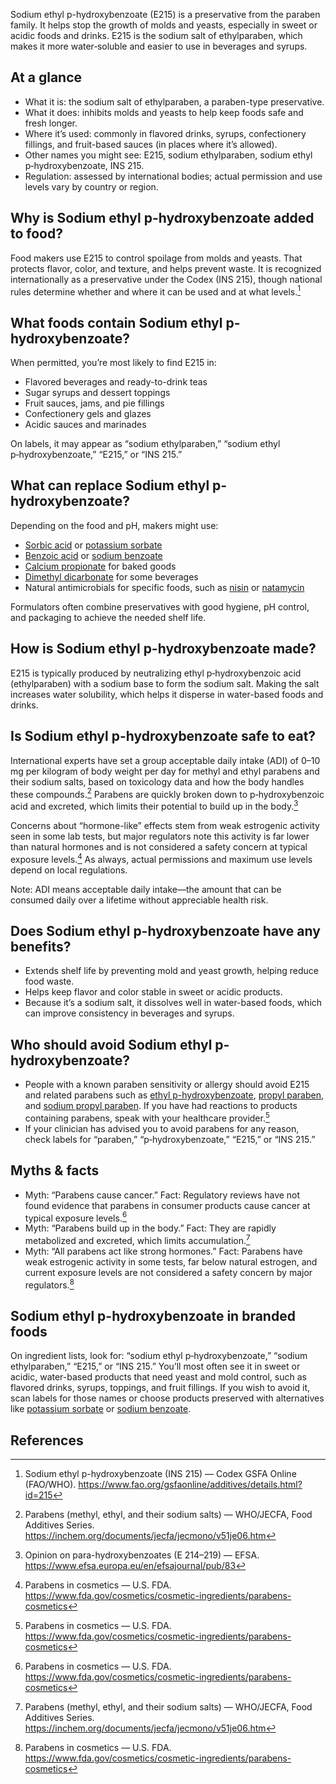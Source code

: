Sodium ethyl p-hydroxybenzoate (E215) is a preservative from the paraben family. It helps stop the growth of molds and yeasts, especially in sweet or acidic foods and drinks. E215 is the sodium salt of ethylparaben, which makes it more water‑soluble and easier to use in beverages and syrups.

<!--more-->

## At a glance
- What it is: the sodium salt of ethylparaben, a paraben-type preservative.
- What it does: inhibits molds and yeasts to help keep foods safe and fresh longer.
- Where it’s used: commonly in flavored drinks, syrups, confectionery fillings, and fruit-based sauces (in places where it’s allowed).
- Other names you might see: E215, sodium ethylparaben, sodium ethyl p‑hydroxybenzoate, INS 215.
- Regulation: assessed by international bodies; actual permission and use levels vary by country or region.

## Why is Sodium ethyl p-hydroxybenzoate added to food?
Food makers use E215 to control spoilage from molds and yeasts. That protects flavor, color, and texture, and helps prevent waste. It is recognized internationally as a preservative under the Codex (INS 215), though national rules determine whether and where it can be used and at what levels.[^2]

## What foods contain Sodium ethyl p-hydroxybenzoate?
When permitted, you’re most likely to find E215 in:
- Flavored beverages and ready-to-drink teas
- Sugar syrups and dessert toppings
- Fruit sauces, jams, and pie fillings
- Confectionery gels and glazes
- Acidic sauces and marinades

On labels, it may appear as “sodium ethylparaben,” “sodium ethyl p‑hydroxybenzoate,” “E215,” or “INS 215.”

## What can replace Sodium ethyl p-hydroxybenzoate?
Depending on the food and pH, makers might use:
- [Sorbic acid](/e200-sorbic-acid) or [potassium sorbate](/e202-potassium-sorbate)
- [Benzoic acid](/e210-benzoic-acid) or [sodium benzoate](/e211-sodium-benzoate)
- [Calcium propionate](/e282-calcium-propionate) for baked goods
- [Dimethyl dicarbonate](/e242-dimethyl-dicarbonate) for some beverages
- Natural antimicrobials for specific foods, such as [nisin](/e234-nisin) or [natamycin](/e235-natamycin)

Formulators often combine preservatives with good hygiene, pH control, and packaging to achieve the needed shelf life.

## How is Sodium ethyl p-hydroxybenzoate made?
E215 is typically produced by neutralizing ethyl p‑hydroxybenzoic acid (ethylparaben) with a sodium base to form the sodium salt. Making the salt increases water solubility, which helps it disperse in water-based foods and drinks.

## Is Sodium ethyl p-hydroxybenzoate safe to eat?
International experts have set a group acceptable daily intake (ADI) of 0–10 mg per kilogram of body weight per day for methyl and ethyl parabens and their sodium salts, based on toxicology data and how the body handles these compounds.[^1] Parabens are quickly broken down to p‑hydroxybenzoic acid and excreted, which limits their potential to build up in the body.[^4] 

Concerns about “hormone-like” effects stem from weak estrogenic activity seen in some lab tests, but major regulators note this activity is far lower than natural hormones and is not considered a safety concern at typical exposure levels.[^3] As always, actual permissions and maximum use levels depend on local regulations.

Note: ADI means acceptable daily intake—the amount that can be consumed daily over a lifetime without appreciable health risk.

## Does Sodium ethyl p-hydroxybenzoate have any benefits?
- Extends shelf life by preventing mold and yeast growth, helping reduce food waste.
- Helps keep flavor and color stable in sweet or acidic products.
- Because it’s a sodium salt, it dissolves well in water-based foods, which can improve consistency in beverages and syrups.

## Who should avoid Sodium ethyl p-hydroxybenzoate?
- People with a known paraben sensitivity or allergy should avoid E215 and related parabens such as [ethyl p-hydroxybenzoate](/e214-ethyl-p-hydroxybenzoate), [propyl paraben](/e216-propyl-para-hydroxybenzoate), and [sodium propyl paraben](/e217-sodium-propyl-para-hydroxybenzoate). If you have had reactions to products containing parabens, speak with your healthcare provider.[^3]
- If your clinician has advised you to avoid parabens for any reason, check labels for “paraben,” “p‑hydroxybenzoate,” “E215,” or “INS 215.”

## Myths & facts
- Myth: “Parabens cause cancer.” Fact: Regulatory reviews have not found evidence that parabens in consumer products cause cancer at typical exposure levels.[^3]
- Myth: “Parabens build up in the body.” Fact: They are rapidly metabolized and excreted, which limits accumulation.[^1]
- Myth: “All parabens act like strong hormones.” Fact: Parabens have weak estrogenic activity in some tests, far below natural estrogen, and current exposure levels are not considered a safety concern by major regulators.[^3]

## Sodium ethyl p-hydroxybenzoate in branded foods
On ingredient lists, look for: “sodium ethyl p‑hydroxybenzoate,” “sodium ethylparaben,” “E215,” or “INS 215.” You’ll most often see it in sweet or acidic, water-based products that need yeast and mold control, such as flavored drinks, syrups, toppings, and fruit fillings. If you wish to avoid it, scan labels for those names or choose products preserved with alternatives like [potassium sorbate](/e202-potassium-sorbate) or [sodium benzoate](/e211-sodium-benzoate).

## References
[^1]: Parabens (methyl, ethyl, and their sodium salts) — WHO/JECFA, Food Additives Series. https://inchem.org/documents/jecfa/jecmono/v51je06.htm
[^2]: Sodium ethyl p-hydroxybenzoate (INS 215) — Codex GSFA Online (FAO/WHO). https://www.fao.org/gsfaonline/additives/details.html?id=215
[^3]: Parabens in cosmetics — U.S. FDA. https://www.fda.gov/cosmetics/cosmetic-ingredients/parabens-cosmetics
[^4]: Opinion on para-hydroxybenzoates (E 214–219) — EFSA. https://www.efsa.europa.eu/en/efsajournal/pub/83
